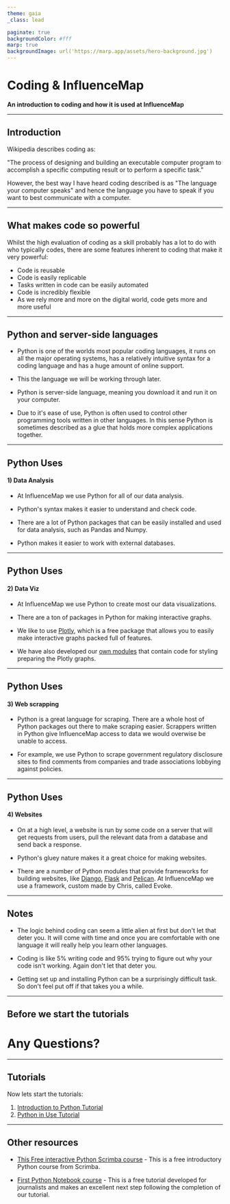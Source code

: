 ```yaml
---
theme: gaia
_class: lead

paginate: true
backgroundColor: #fff
marp: true
backgroundImage: url('https://marp.app/assets/hero-background.jpg')
---
```


# **Coding & InfluenceMap**

**An introduction to coding and how it is used at InfluenceMap**

---

## Introduction

Wikipedia describes coding as:

"The process of designing and building an executable computer program to accomplish a specific computing result or to perform a specific task."

However, the best way I have heard coding described is as "The language your computer speaks" and hence the language you have to speak if you want to best communicate with a computer. 

---
## What makes code so powerful 


Whilst the high evaluation of coding as a skill probably has a lot to do with who typically codes, there are some features inherent to coding that make it very powerful:

* Code is reusable 
* Code is easily replicable
* Tasks written in code can be easily automated
* Code is incredibly flexible 
* As we rely more and more on the digital world, code gets more and more useful

---

## Python and server-side languages

* Python is one of the worlds most popular coding languages, it runs on all the major operating systems, has a relatively intuitive syntax for a coding language and has a huge amount of online support. 

* This the language we will be working through later.

* Python is server-side language, meaning you download it and run it on your computer.

* Due to it's ease of use, Python is often used to control other programming tools written in other languages. In this sense Python is sometimes described as a glue that holds more complex applications together.

---
## Python Uses

#### 1) Data Analysis

* At InfluenceMap we use Python for all of our data analysis.

* Python's syntax makes it easier to understand and check code.

* There are a lot of Python packages that can be easily installed and used for data analysis, such as Pandas and Numpy.

* Python makes it easier to work with external databases.

---
## Python Uses

#### 2) Data Viz

* At InfluenceMap we use Python to create most our data visualizations.

* There are a ton of packages in Python for making interactive graphs.

* We like to use [Plotly](https://plotly.com/python/), which is a free package that allows you to easily make interactive graphs packed full of features.

* We have also developed our [own modules](https://git.influencemap.org/JakeCarbone/IM-Plotly-Functions) that contain code for styling preparing the Plotly graphs.

---
## Python Uses

#### 3) Web scrapping

* Python is a great language for scraping. There are a whole host of Python packages out there to make scraping easier. Scrappers written in Python give InfluenceMap access to data we would overwise be unable to access.  

* For example, we use Python to scrape government regulatory disclosure sites to find comments from companies and trade associations lobbying against policies.

---

## Python Uses

#### 4) Websites

* On at a high level, a website is run by some code on a server that will get requests from users, pull the relevant data from a database and send back a response.  

* Python's gluey nature makes it a great choice for making websites.

* There are a number of Python modules that provide frameworks for building websites, like [Django](https://www.djangoproject.com/), [Flask](https://flask.palletsprojects.com/en/2.0.x/) and [Pelican](https://blog.getpelican.com/). At InfluenceMap we use a framework, custom made by Chris, called Evoke.

---
## Notes

* The logic behind coding can seem a little alien at first but don't let that deter you. It will come with time and once you are comfortable with one language it will really help you learn other languages.

* Coding is like 5% writing code and 95% trying to figure out why your code isn't working. Again don't let that deter you.

* Getting set up and installing Python can be a surprisingly difficult task. So don't feel put off if that takes you a while.


---
## Before we start the tutorials

# **Any Questions?**

--- 

## Tutorials

Now lets start the tutorials:
1. [Introduction to Python Tutorial](Intro_to_Python_tutorial.md)
2. [Python in Use Tutorial](Python_in_use.md)

---

## Other resources

* [This Free interactive Python Scrimba course](https://scrimba.com/learn/python) - This is a free introductory Python course from Scrimba.

* [First Python Notebook course](https://www.firstpythonnotebook.org/) - This is a free tutorial developed for journalists and makes an excellent next step following the completion of our tutorial.
